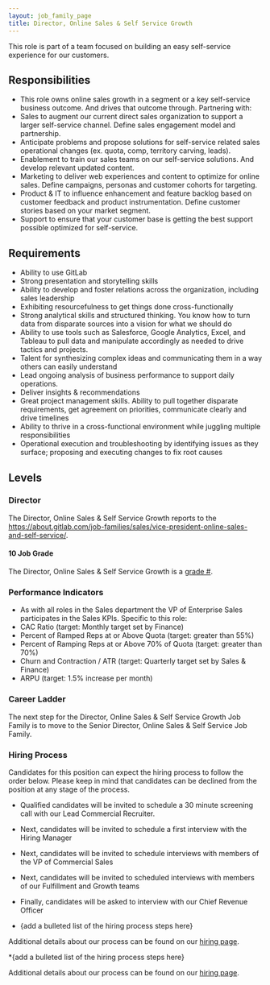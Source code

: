 ```yaml
---
layout: job_family_page
title: Director, Online Sales & Self Service Growth
---
```


This role is part of a team focused on building an easy self-service experience for our customers.

## Responsibilities
* This role owns online sales growth in a segment or a key self-service business outcome. And drives that outcome through.
Partnering with:
* Sales to augment our current direct sales organization to support a larger self-service channel. Define sales engagement model and partnership. 
* Anticipate problems and propose solutions for self-service related sales operational changes (ex. quota, comp, territory carving, leads).
* Enablement to train our sales teams on our self-service solutions. And develop relevant updated content.
* Marketing to deliver web experiences and content to optimize for online sales. Define campaigns, personas and customer cohorts for targeting.
* Product & IT to influence enhancement and feature backlog based on customer feedback and product instrumentation. Define customer stories based on your market segment.
* Support to ensure that your customer base is getting the best support possible optimized for self-service.

## Requirements
* Ability to use GitLab
* Strong presentation and storytelling skills
* Ability to develop and foster relations across the organization, including sales leadership
* Exhibiting resourcefulness to get things done cross-functionally
* Strong analytical skills and structured thinking. You know how to turn data from disparate sources into a vision for what we should do
* Ability to use tools such as Salesforce, Google Analytics, Excel, and Tableau to pull data and manipulate accordingly as needed to drive tactics and projects.
* Talent for synthesizing complex ideas and communicating them in a way others can easily understand
* Lead ongoing analysis of business performance to support daily operations. 
* Deliver insights & recommendations
* Great project management skills. Ability to pull together disparate requirements, get agreement on priorities, communicate clearly and drive timelines
* Ability to thrive in a cross-functional environment while juggling multiple responsibilities
* Operational execution and troubleshooting by identifying issues as they surface; proposing and executing changes to fix root causes

## Levels
### Director 
The Director, Online Sales & Self Service Growth reports to the https://about.gitlab.com/job-families/sales/vice-president-online-sales-and-self-service/.

#### 10 Job Grade
The Director, Online Sales & Self Service Growth is a [grade #](/handbook/total-rewards/compensation/compensation-calculator/#gitlab-job-grades).


### Performance Indicators
* As with all roles in the Sales department the VP of Enterprise Sales participates in the Sales KPIs.
Specific to this role:
* CAC Ratio (target: Monthly target set by Finance)
* Percent of Ramped Reps at or Above Quota (target: greater than 55%)
* Percent of Ramping Reps at or Above 70% of Quota (target: greater than 70%)
* Churn and Contraction / ATR (target: Quarterly target set by Sales & Finance)
* ARPU (target: 1.5% increase per month)

### Career Ladder
The next step for the Director, Online Sales & Self Service Growth Job Family is to move to the Senior Director, Online Sales & Self Service Job Family.

### Hiring Process
Candidates for this position can expect the hiring process to follow the order below. Please keep in mind that candidates can be declined from the position at any stage of the process.
* Qualified candidates will be invited to schedule a 30 minute screening call with our Lead Commercial Recruiter.
* Next, candidates will be invited to schedule a first interview with the Hiring Manager
* Next, candidates will be invited to schedule interviews with members of the VP of Commercial Sales
* Next, candidates will be invited to scheduled interviews with members of our Fulfillment and Growth teams
* Finally, candidates will be asked to interview with our Chief Revenue Officer


* {add a bulleted list of the hiring process steps here}

Additional details about our process can be found on our [hiring page](/handbook/hiring/).

*{add a bulleted list of the hiring process steps here}

Additional details about our process can be found on our [hiring page](/handbook/hiring).
